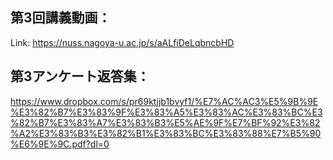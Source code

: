 ## 第3回講義動画：<br>
Link:
https://nuss.nagoya-u.ac.jp/s/aALfiDeLqbncbHD

## 第3アンケート返答集：<br>
https://www.dropbox.com/s/pr69ktjjb1bvyf1/%E7%AC%AC3%E5%9B%9E%E3%82%B7%E3%83%9F%E3%83%A5%E3%83%AC%E3%83%BC%E3%82%B7%E3%83%A7%E3%83%B3%E5%AE%9F%E7%BF%92%E3%82%A2%E3%83%B3%E3%82%B1%E3%83%BC%E3%83%88%E7%B5%90%E6%9E%9C.pdf?dl=0
